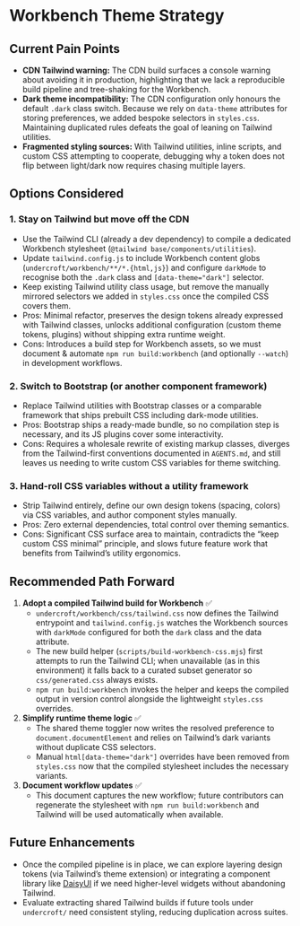 # Workbench Theme Strategy

## Current Pain Points
- **CDN Tailwind warning:** The CDN build surfaces a console warning about avoiding it in production, highlighting that we lack a reproducible build pipeline and tree-shaking for the Workbench.
- **Dark theme incompatibility:** The CDN configuration only honours the default `.dark` class switch. Because we rely on `data-theme` attributes for storing preferences, we added bespoke selectors in `styles.css`. Maintaining duplicated rules defeats the goal of leaning on Tailwind utilities.
- **Fragmented styling sources:** With Tailwind utilities, inline scripts, and custom CSS attempting to cooperate, debugging why a token does not flip between light/dark now requires chasing multiple layers.

## Options Considered
### 1. Stay on Tailwind but move off the CDN
- Use the Tailwind CLI (already a dev dependency) to compile a dedicated Workbench stylesheet (`@tailwind base/components/utilities`).
- Update `tailwind.config.js` to include Workbench content globs (`undercroft/workbench/**/*.{html,js}`) and configure `darkMode` to recognise both the `.dark` class and `[data-theme="dark"]` selector.
- Keep existing Tailwind utility class usage, but remove the manually mirrored selectors we added in `styles.css` once the compiled CSS covers them.
- Pros: Minimal refactor, preserves the design tokens already expressed with Tailwind classes, unlocks additional configuration (custom theme tokens, plugins) without shipping extra runtime weight.
- Cons: Introduces a build step for Workbench assets, so we must document & automate `npm run build:workbench` (and optionally `--watch`) in development workflows.

### 2. Switch to Bootstrap (or another component framework)
- Replace Tailwind utilities with Bootstrap classes or a comparable framework that ships prebuilt CSS including dark-mode utilities.
- Pros: Bootstrap ships a ready-made bundle, so no compilation step is necessary, and its JS plugins cover some interactivity.
- Cons: Requires a wholesale rewrite of existing markup classes, diverges from the Tailwind-first conventions documented in `AGENTS.md`, and still leaves us needing to write custom CSS variables for theme switching.

### 3. Hand-roll CSS variables without a utility framework
- Strip Tailwind entirely, define our own design tokens (spacing, colors) via CSS variables, and author component styles manually.
- Pros: Zero external dependencies, total control over theming semantics.
- Cons: Significant CSS surface area to maintain, contradicts the “keep custom CSS minimal” principle, and slows future feature work that benefits from Tailwind’s utility ergonomics.

## Recommended Path Forward
1. **Adopt a compiled Tailwind build for Workbench** ✅
   - `undercroft/workbench/css/tailwind.css` now defines the Tailwind entrypoint and `tailwind.config.js` watches the Workbench sources with `darkMode` configured for both the `dark` class and the data attribute.
   - The new build helper (`scripts/build-workbench-css.mjs`) first attempts to run the Tailwind CLI; when unavailable (as in this environment) it falls back to a curated subset generator so `css/generated.css` always exists.
   - `npm run build:workbench` invokes the helper and keeps the compiled output in version control alongside the lightweight `styles.css` overrides.
2. **Simplify runtime theme logic** ✅
   - The shared theme toggler now writes the resolved preference to `document.documentElement` and relies on Tailwind’s dark variants without duplicate CSS selectors.
   - Manual `html[data-theme="dark"]` overrides have been removed from `styles.css` now that the compiled stylesheet includes the necessary variants.
3. **Document workflow updates** ✅
   - This document captures the new workflow; future contributors can regenerate the stylesheet with `npm run build:workbench` and Tailwind will be used automatically when available.

## Future Enhancements
- Once the compiled pipeline is in place, we can explore layering design tokens (via Tailwind’s theme extension) or integrating a component library like [DaisyUI](https://daisyui.com/) if we need higher-level widgets without abandoning Tailwind.
- Evaluate extracting shared Tailwind builds if future tools under `undercroft/` need consistent styling, reducing duplication across suites.

